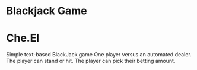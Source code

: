 Blackjack Game
===========
Che.El
===========

Simple text-based BlackJack game
One player versus an automated dealer.
The player can stand or hit.
The player can pick their betting amount.
